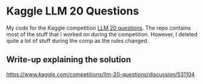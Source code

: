 # Kaggle LLM 20 Questions

My code for the Kaggle competition [LLM 20 questions](https://www.kaggle.com/competitions/llm-20-questions). The repo contains most of the stuff that I worked on during the competition. However, I deleted quite a lot of stuff during the comp as the rules changed.

## Write-up explaining the solution

https://www.kaggle.com/competitions/llm-20-questions/discussion/531104